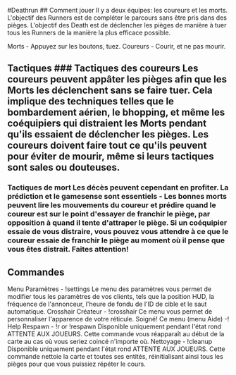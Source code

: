 #Deathrun ## Comment jouer Il y a deux équipes: les coureurs et les morts. L'objectif des Runners est de compléter le parcours sans être pris dans des pièges. L'objectif des Death est de déclencher les pièges de manière à tuer tous les Runners de la manière la plus efficace possible.

Morts - Appuyez sur les boutons, tuez.
Coureurs - Courir, et ne pas mourir.

## Tactiques ### Tactiques des coureurs Les coureurs peuvent appâter les pièges afin que les Morts les déclenchent sans se faire tuer. Cela implique des techniques telles que le bombardement aérien, le bhopping, et même les coéquipiers qui distraient les Morts pendant qu'ils essaient de déclencher les pièges. Les coureurs doivent faire tout ce qu'ils peuvent pour éviter de mourir, même si leurs tactiques sont sales ou douteuses.

### Tactiques de mort Les décès peuvent cependant en profiter. La prédiction et le gamesense sont essentiels - Les bonnes morts peuvent lire les mouvements du coureur et prédire quand le coureur est sur le point d'essayer de franchir le piège, par opposition à quand il tente d'attraper le piège. Si un coéquipier essaie de vous distraire, vous pouvez vous attendre à ce que le coureur essaie de franchir le piège au moment où il pense que vous êtes distrait. Faites attention!

## Commandes

Menu Paramètres - !settings
Le menu des paramètres vous permet de modifier tous les paramètres de vos clients, tels que la position HUD, la fréquence de l'annonceur, l'heure de fondu de l'ID de cible et le saut automatique.
Crosshair Créateur - !crosshair
Ce menu vous permet de personnaliser l'apparence de votre réticule. Soigné!
Ce menu (menu Aide) -! Help
Respawn - !r or !respawn
Disponible uniquement pendant l'état rond ATTENTE AUX JOUEURS. Cette commande vous réapparaît au début de la carte au cas où vous seriez coincé n'importe où.
Nettoyage - !cleanup
Disponible uniquement pendant l'état rond ATTENTE AUX JOUEURS. Cette commande nettoie la carte et toutes ses entités, réinitialisant ainsi tous les pièges pour que vous puissiez répéter le cours.
